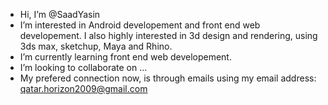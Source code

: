 - Hi, I’m @SaadYasin
- I’m interested in Android developement and front end web developement. I also highly interested in 3d design and rendering, using 3ds max, sketchup, Maya and Rhino.
- I’m currently learning front end web developement.
- I’m looking to collaborate on ...
- My prefered connection now, is through emails using my email address: qatar.horizon2009@gmail.com

<!---
SaadYasin/SaadYasin is a ✨ special ✨ repository because its `README.md` (this file) appears on your GitHub profile.
You can click the Preview link to take a look at your changes.
--->
